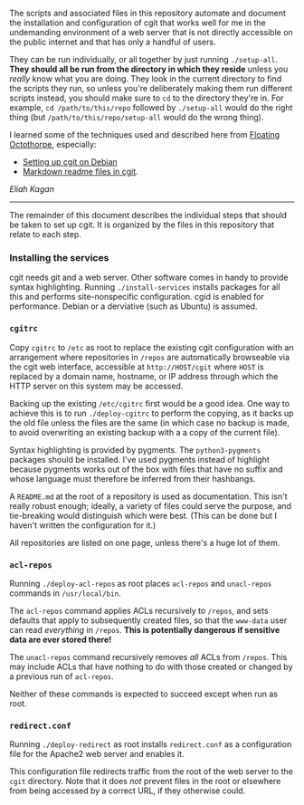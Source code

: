 The scripts and associated files in this repository automate and document the
installation and configuration of cgit that works well for me in the
undemanding environment of a web server that is not directly accessible on the
public internet and that has only a handful of users.

They can be run individually, or all together by just running `./setup-all`.
**They should all be run from the directory in which they reside** unless you
*really* know what you are doing. They look in the current directory to find
the scripts they run, so unless you're deliberately making them run different
scripts instead, you should make sure to `cd` to the directory they're in. For
example, `cd /path/to/this/repo` followed by `./setup-all` would do the right
thing (but `/path/to/this/repo/setup-all` would do the wrong thing).

I learned some of the techniques used and described here from
[Floating Octothorpe](https://f-o.org.uk/about.html), especially:

- [Setting up cgit on Debian](https://f-o.org.uk/2017/setting-up-cgit-on-debian.html)
- [Markdown readme files in cgit](https://f-o.org.uk/2018/markdown-readme-files-in-cgit.html).

*Eliah Kagan*

----

The remainder of this document describes the individual steps that should be
taken to set up cgit. It is organized by the files in this repository that
relate to each step.

### Installing the services

cgit needs git and a web server. Other software comes in handy to provide
syntax highlighting. Running `./install-services` installs packages for all
this and performs site-nonspecific configuration. cgid is enabled for
performance. Debian or a derviative (such as Ubuntu) is assumed.

### `cgitrc`

Copy `cgitrc` to `/etc` as root to replace the existing cgit configuration with
an arrangement where repositories in `/repos` are automatically browseable via
the cgit web interface, accessible at `http://HOST/cgit` where `HOST` is replaced
by a domain name, hostname, or IP address through which the HTTP server on this
system may be accessed.

Backing up the existing `/etc/cgitrc` first would be a good idea. One way to
achieve this is to run `./deploy-cgitrc` to perform the copying, as it backs up
the old file unless the files are the same (in which case no backup is made, to
avoid overwriting an existing backup with a a copy of the current file).

Syntax highlighting is provided by pygments. The `python3-pygments` packages
should be installed. I've used pygments instead of highlight because pygments
works out of the box with files that have no suffix and whose language must
therefore be inferred from their hashbangs.

A `README.md` at the root of a repository is used as documentation. This isn't
really robust enough; ideally, a variety of files could serve the purpose, and
tie-breaking would distinguish which were best. (This can be done but I haven't
written the configuration for it.)

All repositories are listed on one page, unless there's a huge lot of them.

### `acl-repos`

Running `./deploy-acl-repos` as root places `acl-repos` and `unacl-repos`
commands in `/usr/local/bin`.

The `acl-repos` command applies ACLs recursively to `/repos`, and sets defaults
that apply to subsequently created files, so that the `www-data` user can read
*everything* in `/repos`. **This is potentially dangerous if sensitive data are
ever stored there!**

The `unacl-repos` command recursively removes *all* ACLs from `/repos`. This
may include ACLs that have nothing to do with those created or changed by a
previous run of `acl-repos`.

Neither of these commands is expected to succeed except when run as root.

### `redirect.conf`

Running `./deploy-redirect` as root installs `redirect.conf` as a configuration
file for the Apache2 web server and enables it.

This configuration file redirects traffic from the root of the web server to
the `cgit` directory. Note that it does *not* prevent files in the root or
elsewhere from being accessed by a correct URL, if they otherwise could.
